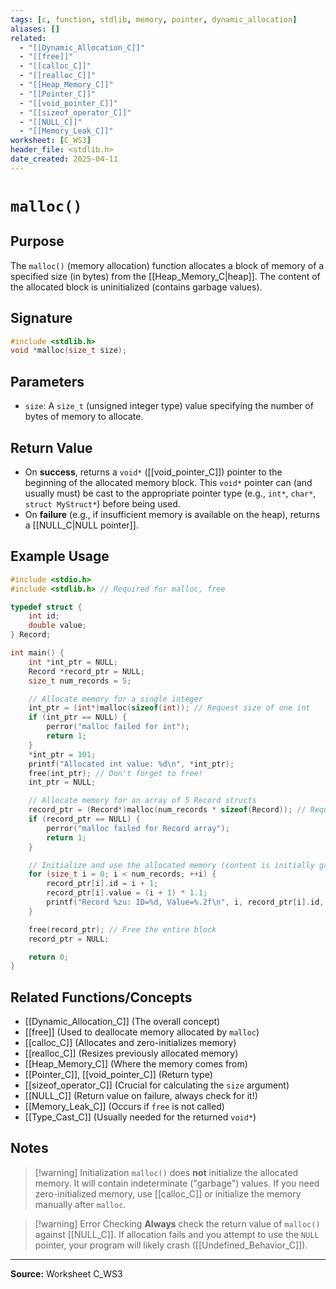 ```yaml
---
tags: [c, function, stdlib, memory, pointer, dynamic_allocation]
aliases: []
related:
  - "[[Dynamic_Allocation_C]]"
  - "[[free]]"
  - "[[calloc_C]]"
  - "[[realloc_C]]"
  - "[[Heap_Memory_C]]"
  - "[[Pointer_C]]"
  - "[[void_pointer_C]]"
  - "[[sizeof_operator_C]]"
  - "[[NULL_C]]"
  - "[[Memory_Leak_C]]"
worksheet: [C_WS3]
header_file: <stdlib.h>
date_created: 2025-04-11
---
```

# ` malloc() `

## Purpose

The `malloc()` (memory allocation) function allocates a block of memory of a specified size (in bytes) from the [[Heap_Memory_C|heap]]. The content of the allocated block is uninitialized (contains garbage values).

## Signature

```c
#include <stdlib.h>
void *malloc(size_t size);
```

## Parameters

-   `size`: A `size_t` (unsigned integer type) value specifying the number of bytes of memory to allocate.

## Return Value

-   On **success**, returns a `void*` ([[void_pointer_C]]) pointer to the beginning of the allocated memory block. This `void*` pointer can (and usually must) be cast to the appropriate pointer type (e.g., `int*`, `char*`, `struct MyStruct*`) before being used.
-   On **failure** (e.g., if insufficient memory is available on the heap), returns a [[NULL_C|NULL pointer]].

## Example Usage

```c
#include <stdio.h>
#include <stdlib.h> // Required for malloc, free

typedef struct {
    int id;
    double value;
} Record;

int main() {
    int *int_ptr = NULL;
    Record *record_ptr = NULL;
    size_t num_records = 5;

    // Allocate memory for a single integer
    int_ptr = (int*)malloc(sizeof(int)); // Request size of one int
    if (int_ptr == NULL) {
        perror("malloc failed for int");
        return 1;
    }
    *int_ptr = 101;
    printf("Allocated int value: %d\n", *int_ptr);
    free(int_ptr); // Don't forget to free!
    int_ptr = NULL;

    // Allocate memory for an array of 5 Record structs
    record_ptr = (Record*)malloc(num_records * sizeof(Record)); // Request size for 5 Records
    if (record_ptr == NULL) {
        perror("malloc failed for Record array");
        return 1;
    }

    // Initialize and use the allocated memory (content is initially garbage)
    for (size_t i = 0; i < num_records; ++i) {
        record_ptr[i].id = i + 1;
        record_ptr[i].value = (i + 1) * 1.1;
        printf("Record %zu: ID=%d, Value=%.2f\n", i, record_ptr[i].id, record_ptr[i].value);
    }

    free(record_ptr); // Free the entire block
    record_ptr = NULL;

    return 0;
}
```

## Related Functions/Concepts
- [[Dynamic_Allocation_C]] (The overall concept)
- [[free]] (Used to deallocate memory allocated by `malloc`)
- [[calloc_C]] (Allocates and zero-initializes memory)
- [[realloc_C]] (Resizes previously allocated memory)
- [[Heap_Memory_C]] (Where the memory comes from)
- [[Pointer_C]], [[void_pointer_C]] (Return type)
- [[sizeof_operator_C]] (Crucial for calculating the `size` argument)
- [[NULL_C]] (Return value on failure, always check for it!)
- [[Memory_Leak_C]] (Occurs if `free` is not called)
- [[Type_Cast_C]] (Usually needed for the returned `void*`)

## Notes
>[!warning] Initialization
> `malloc()` does **not** initialize the allocated memory. It will contain indeterminate ("garbage") values. If you need zero-initialized memory, use [[calloc_C]] or initialize the memory manually after `malloc`.

>[!warning] Error Checking
> **Always** check the return value of `malloc()` against [[NULL_C]]. If allocation fails and you attempt to use the `NULL` pointer, your program will likely crash ([[Undefined_Behavior_C]]).

---
**Source:** Worksheet C_WS3